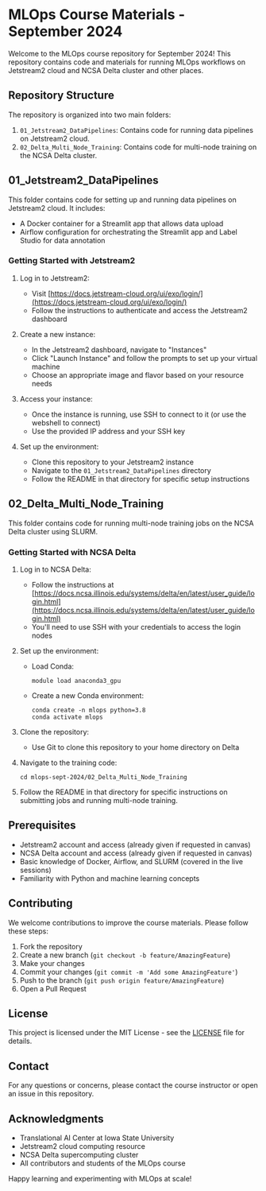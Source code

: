 # MLOps Course Materials - September 2024

Welcome to the MLOps course repository for September 2024! This repository contains code and materials for running MLOps workflows on Jetstream2 cloud and NCSA Delta cluster and other places.

## Repository Structure

The repository is organized into two main folders:

1. `01_Jetstream2_DataPipelines`: Contains code for running data pipelines on Jetstream2 cloud.
2. `02_Delta_Multi_Node_Training`: Contains code for multi-node training on the NCSA Delta cluster.

## 01_Jetstream2_DataPipelines

This folder contains code for setting up and running data pipelines on Jetstream2 cloud. It includes:

- A Docker container for a Streamlit app that allows data upload
- Airflow configuration for orchestrating the Streamlit app and Label Studio for data annotation

### Getting Started with Jetstream2

1. Log in to Jetstream2:
   - Visit [https://docs.jetstream-cloud.org/ui/exo/login/](https://docs.jetstream-cloud.org/ui/exo/login/)
   - Follow the instructions to authenticate and access the Jetstream2 dashboard

2. Create a new instance:
   - In the Jetstream2 dashboard, navigate to "Instances"
   - Click "Launch Instance" and follow the prompts to set up your virtual machine
   - Choose an appropriate image and flavor based on your resource needs

3. Access your instance:
   - Once the instance is running, use SSH to connect to it (or use the webshell to connect)
   - Use the provided IP address and your SSH key

4. Set up the environment:
   - Clone this repository to your Jetstream2 instance
   - Navigate to the `01_Jetstream2_DataPipelines` directory
   - Follow the README in that directory for specific setup instructions

## 02_Delta_Multi_Node_Training

This folder contains code for running multi-node training jobs on the NCSA Delta cluster using SLURM.

### Getting Started with NCSA Delta

1. Log in to NCSA Delta:
   - Follow the instructions at [https://docs.ncsa.illinois.edu/systems/delta/en/latest/user_guide/login.html](https://docs.ncsa.illinois.edu/systems/delta/en/latest/user_guide/login.html)
   - You'll need to use SSH with your credentials to access the login nodes

2. Set up the environment:
   - Load Conda:
     ```
     module load anaconda3_gpu
     ```
   - Create a new Conda environment:
     ```
     conda create -n mlops python=3.8
     conda activate mlops
     ```

3. Clone the repository:
   - Use Git to clone this repository to your home directory on Delta

4. Navigate to the training code:
   ```
   cd mlops-sept-2024/02_Delta_Multi_Node_Training
   ```

5. Follow the README in that directory for specific instructions on submitting jobs and running multi-node training.

## Prerequisites

- Jetstream2 account and access (already given if requested in canvas)
- NCSA Delta account and access (already given if requested in canvas)
- Basic knowledge of Docker, Airflow, and SLURM (covered in the live sessions)
- Familiarity with Python and machine learning concepts

## Contributing

We welcome contributions to improve the course materials. Please follow these steps:

1. Fork the repository
2. Create a new branch (`git checkout -b feature/AmazingFeature`)
3. Make your changes
4. Commit your changes (`git commit -m 'Add some AmazingFeature'`)
5. Push to the branch (`git push origin feature/AmazingFeature`)
6. Open a Pull Request

## License

This project is licensed under the MIT License - see the [LICENSE](LICENSE) file for details.

## Contact

For any questions or concerns, please contact the course instructor or open an issue in this repository.

## Acknowledgments

- Translational AI Center at Iowa State University
- Jetstream2 cloud computing resource
- NCSA Delta supercomputing cluster
- All contributors and students of the MLOps course

Happy learning and experimenting with MLOps at scale!

